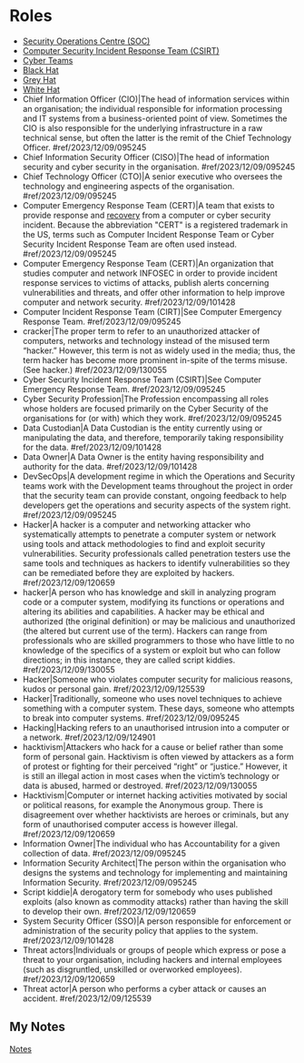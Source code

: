 # Roles
- [Security Operations Centre (SOC)](soc.md)
- [Computer Security Incident Response Team (CSIRT)](csirt.md)
- [Cyber Teams](cyber-exercise-teams.md)
- [Black Hat](black-hat.md)
- [Grey Hat](grey-hat.md)
- [White Hat](white-hat.md)
- Chief Information Officer (CIO)|The head of information services within an organisation; the individual responsible for information processing and IT systems from a business-oriented point of view. Sometimes the CIO is also responsible for the underlying infrastructure in a raw technical sense, but often the latter is the remit of the Chief Technology Officer. #ref/2023/12/09/095245
- Chief Information Security Officer (CISO)|The head of information security and cyber security in the organisation. #ref/2023/12/09/095245
- Chief Technology Officer (CTO)|A senior executive who oversees the technology and engineering aspects of the organisation. #ref/2023/12/09/095245
- Computer Emergency Response Team (CERT)|A team that exists to provide response and [recovery](recovery.md) from a computer or cyber security incident. Because the abbreviation "CERT" is a registered trademark in the US, terms such as Computer Incident Response Team or Cyber Security Incident Response Team are often used instead. #ref/2023/12/09/095245
- Computer Emergency Response Team (CERT)|An organization that studies computer and network INFOSEC in order to provide incident response services to victims of attacks, publish alerts concerning vulnerabilities and threats, and offer other information to help improve computer and network security. #ref/2023/12/09/101428
- Computer Incident Response Team (CIRT)|See Computer Emergency Response Team. #ref/2023/12/09/095245
- cracker|The proper term to refer to an unauthorized attacker of computers, networks and technology instead of the misused term “hacker.” However, this term is not as widely used in the media; thus, the term hacker has become more prominent in-spite of the terms misuse. (See hacker.) #ref/2023/12/09/130055
- Cyber Security Incident Response Team (CSIRT)|See Computer Emergency Response Team. #ref/2023/12/09/095245
- Cyber Security Profession|The Profession encompassing all roles whose holders are focused primarily on the Cyber Security of the organisations for (or with) which they work. #ref/2023/12/09/095245
- Data Custodian|A Data Custodian is the entity currently using or manipulating the data, and therefore, temporarily taking responsibility for the data. #ref/2023/12/09/101428
- Data Owner|A Data Owner is the entity having responsibility and authority for the data. #ref/2023/12/09/101428
- DevSecOps|A development regime in which the Operations and Security teams work with the Development teams throughout the project in order that the security team can provide constant, ongoing feedback to help developers get the operations and security aspects of the system right. #ref/2023/12/09/095245
- Hacker|A hacker is a computer and networking attacker who systematically attempts to penetrate a computer system or network using tools and attack methodologies to find and exploit security vulnerabilities. Security professionals called penetration testers use the same tools and techniques as hackers to identify vulnerabilities so they can be remediated before they are exploited by hackers. #ref/2023/12/09/120659
- hacker|A person who has knowledge and skill in analyzing program code or a computer system, modifying its functions or operations and altering its abilities and capabilities. A hacker may be ethical and authorized (the original definition) or may be malicious and unauthorized (the altered but current use of the term). Hackers can range from professionals who are skilled programmers to those who have little to no knowledge of the specifics of a system or exploit but who can follow directions; in this instance, they are called script kiddies. #ref/2023/12/09/130055
- Hacker|Someone who violates computer security for malicious reasons, kudos or personal gain. #ref/2023/12/09/125539
- Hacker|Traditionally, someone who uses novel techniques to achieve something with a computer system. These days, someone who attempts to break into computer systems. #ref/2023/12/09/095245
- Hacking|Hacking refers to an unauthorised intrusion into a computer or a network. #ref/2023/12/09/124901
- hacktivism|Attackers who hack for a cause or belief rather than some form of personal gain. Hacktivism is often viewed by attackers as a form of protest or fighting for their perceived “right” or “justice.” However, it is still an illegal action in most cases when the victim’s technology or data is abused, harmed or destroyed. #ref/2023/12/09/130055
- Hacktivism|Computer or internet hacking activities motivated by social or political reasons, for example the Anonymous group. There is disagreement over whether hacktivists are heroes or criminals, but any form of unauthorised computer access is however illegal. #ref/2023/12/09/120659
- Information Owner|The individual who has Accountability for a given collection of data. #ref/2023/12/09/095245
- Information Security Architect|The person within the organisation who designs the systems and technology for implementing and maintaining Information Security. #ref/2023/12/09/095245
- Script kiddie|A derogatory term for somebody who uses published exploits (also known as commodity attacks) rather than having the skill to develop their own. #ref/2023/12/09/120659
- System Security Officer (SSO)|A person responsible for enforcement or administration of the security policy that applies to the system. #ref/2023/12/09/101428
- Threat actors|Individuals or groups of people which express or pose a threat to your organisation, including hackers and internal employees (such as disgruntled, unskilled or overworked employees). #ref/2023/12/09/120659
- Threat actor|A person who performs a cyber attack or causes an accident. #ref/2023/12/09/125539
## My Notes
[Notes](mynotes/roles-notes.md)
